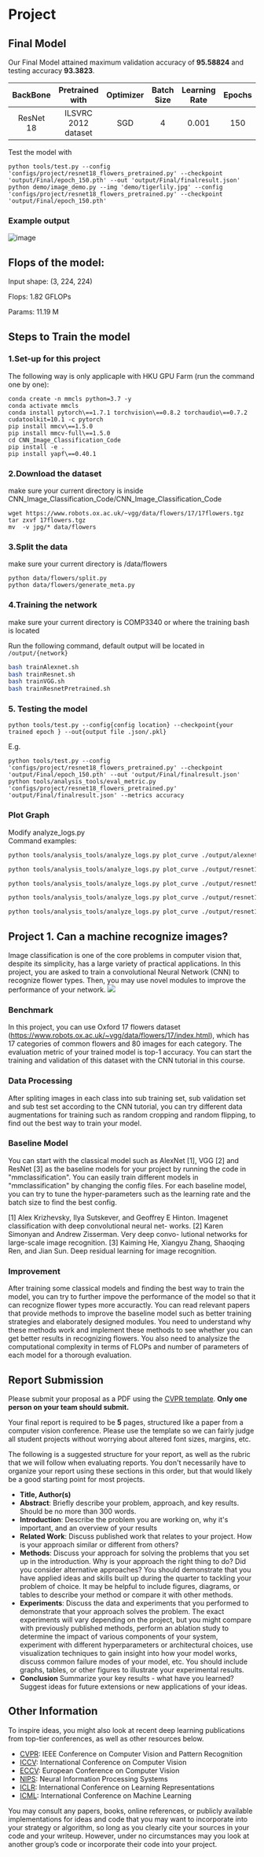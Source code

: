 # Project

## Final Model
Our Final Model attained maximum validation accuracy of **95.58824** and testing accuracy **93.3823**.

| BackBone | Pretrained with | Optimizer | Batch Size | Learning Rate | Epochs |
|:--------:|:---------------:|:---------:|:----------:|:-------------:|:------:|
| ResNet 18     |  ILSVRC 2012 dataset | SGD | 4 | 0.001| 150|

Test the model with
```
python tools/test.py --config 'configs/project/resnet18_flowers_pretrained.py' --checkpoint 'output/Final/epoch_150.pth' --out 'output/Final/finalresult.json'
python demo/image_demo.py --img 'demo/tigerlily.jpg' --config 'configs/project/resnet18_flowers_pretrained.py' --checkpoint 'output/Final/epoch_150.pth'

```

### Example output
![image](https://github.com/benwu030/COMP3340/assets/78753601/4d2752d1-e13e-4a15-9ac6-8bb56c6045cd)


## Flops of the model:

Input shape: (3, 224, 224) 

Flops: 1.82 GFLOPs

Params: 11.19 M

## Steps to Train the model
### 1.Set-up for this project

The following way is only applicaple with HKU GPU Farm (run the command one by one):

```
conda create -n mmcls python=3.7 -y
conda activate mmcls
conda install pytorch\==1.7.1 torchvision\==0.8.2 torchaudio\==0.7.2 cudatoolkit=10.1 -c pytorch
pip install mmcv\==1.5.0
pip install mmcv-full\==1.5.0
cd CNN_Image_Classification_Code
pip install -e .
pip install yapf\==0.40.1
```

### 2.Download the dataset
make sure your current directory is inside CNN_Image_Classification_Code/CNN_Image_Classification_Code
```
wget https://www.robots.ox.ac.uk/~vgg/data/flowers/17/17flowers.tgz
tar zxvf 17flowers.tgz
mv  -v jpg/* data/flowers
```

### 3.Split the data
make sure your current directory is /data/flowers
```
python data/flowers/split.py
python data/flowers/generate_meta.py
```

### 4.Training the network
make sure your current directory is COMP3340 or where the training bash is located

Run the following command, default output will be located in `/output/{network}`

```bash
bash trainAlexnet.sh
bash trainResnet.sh
bash trainVGG.sh
bash trainResnetPretrained.sh
```
### 5. Testing the model

```
python tools/test.py --config{config location} --checkpoint{your trained epoch } --out{output file .json/.pkl}
```
E.g.
```
python tools/test.py --config 'configs/project/resnet18_flowers_pretrained.py' --checkpoint 'output/Final/epoch_150.pth' --out 'output/Final/finalresult.json'
python tools/analysis_tools/eval_metric.py 'configs/project/resnet18_flowers_pretrained.py' 'output/Final/finalresult.json' --metrics accuracy
```


### Plot Graph

Modify analyze_logs.py  
Command examples:

```bash
python tools/analysis_tools/analyze_logs.py plot_curve ./output/alexnet/20240308_171954.log.json  ./output/alexnet/20240308_172216.log.json ./output/alexnet/20240308_172433.log.json ./output/alexnet/20240308_172651.log.json --keys accuracy_top-1 --legend lr=0.1 lr=0.01 lr=0.001 lr=0.0001 --title 'AlexNet in 10 Epochs'

python tools/analysis_tools/analyze_logs.py plot_curve ./output/resnet18/20240308_172015.log.json  ./output/resnet18/20240308_172219.log.json ./output/resnet18/20240308_172420.log.json ./output/resnet18/20240308_172621.log.json --keys accuracy_top-1 --legend lr=0.1 lr=0.01 lr=0.001 lr=0.0001 --title 'ResNet18 in 10 Epochs'

python tools/analysis_tools/analyze_logs.py plot_curve ./output/resnet50/20240308_172822.log.json  ./output/resnet50/20240308_173027.log.json ./output/resnet50/20240308_173234.log.json ./output/resnet50/20240308_173441.log.json --keys accuracy_top-1 --legend lr=0.1 lr=0.01 lr=0.001 lr=0.0001 --title 'ResNet50 in 10 Epochs'

python tools/analysis_tools/analyze_logs.py plot_curve ./output/resnet101/20240308_173647.log.json  ./output/resnet101/20240308_173911.log.json ./output/resnet101/20240308_174135.log.json ./output/resnet101/20240308_174359.log.json --keys accuracy_top-1 --legend lr=0.1 lr=0.01 lr=0.001 lr=0.0001 --title 'ResNet101 in 10 Epochs'

python tools/analysis_tools/analyze_logs.py plot_curve ./output/resnet152/20240308_174622.log.json  ./output/resnet152/20240308_181431.log.json ./output/resnet152/20240308_174937.log.json ./output/resnet152/20240308_175245.log.json --keys accuracy_top-1 --legend lr=0.1 lr=0.01 lr=0.001 lr=0.0001 --title 'ResNet152 in 10 Epochs'
```

## Project 1. Can a machine recognize images?

Image classification is one of the core problems in computer vision that, despite its simplicity, has a large variety of practical applications. In this project, you are asked to train a convolutional Neural Network (CNN) to recognize flower types. Then, you may use novel modules to improve the performance of your network.
![](https://i.imgur.com/AKDQbxN.jpg)

### Benchmark

In this project, you can use Oxford 17 flowers dataset (https://www.robots.ox.ac.uk/~vgg/data/flowers/17/index.html), which has 17 categories of common flowers and 80 images for each category. The evaluation metric of your trained model is top-1 accuracy. You can start the training and validation of this dataset with the CNN tutorial in this course.

### Data Processing

After spliting images in each class into sub training set, sub validation set and sub test set according to the CNN tutorial, you can try different data augmentations for training such as random cropping and random flipping, to find out the best way to train your model.

### Baseline Model

You can start with the classical model such as AlexNet [1], VGG [2] and ResNet [3] as the baseline models for your project by running the code in "mmclassification". You can easily train different models in "mmclassification" by changing the config files. For each baseline model, you can try to tune the hyper-parameters such as the learning rate and the batch size to find the best config.

[1] Alex Krizhevsky, Ilya Sutskever, and Geoffrey E Hinton. Imagenet classification with deep convolutional neural net- works.
[2] Karen Simonyan and Andrew Zisserman. Very deep convo- lutional networks for large-scale image recognition.
[3] Kaiming He, Xiangyu Zhang, Shaoqing Ren, and Jian Sun. Deep residual learning for image recognition.

### Improvement

After training some classical models and finding the best way to train the model, you can try to further impove the performance of the model so that it can recognize flower types more accuractly. You can read relevant papers that provide methods to improve the baseline model such as better training strategies and elaborately designed modules. You need to understand why these methods work and implement these methods to see whether you can get better results in recognizing flowers. You also need to analysize the computational complexity in terms of FLOPs and number of parameters of each model for a thorough evaluation.

## Report Submission

Please submit your proposal as a PDF using the [CVPR template](http://cvpr2021.thecvf.com/sites/default/files/2020-09/cvpr2021AuthorKit_2.zip). **Only one person on your team should submit.**

Your final report is required to be **5** pages, structured like a paper from a computer vision conference. Please use the template so we can fairly judge all student projects without worrying about altered font sizes, margins, etc.

The following is a suggested structure for your report, as well as the rubric that we will follow when evaluating reports. You don't necessarily have to organize your report using these sections in this order, but that would likely be a good starting point for most projects.

- **Title, Author(s)**
- **Abstract**: Briefly describe your problem, approach, and key results. Should be no more than 300 words.
- **Introduction**: Describe the problem you are working on, why it's important, and an overview of your results
- **Related Work**: Discuss published work that relates to your project. How is your approach similar or different from others?
- **Methods**: Discuss your approach for solving the problems that you set up in the introduction. Why is your approach the right thing to do? Did you consider alternative approaches? You should demonstrate that you have applied ideas and skills built up during the quarter to tackling your problem of choice. It may be helpful to include figures, diagrams, or tables to describe your method or compare it with other methods.
- **Experiments**: Discuss the data and experiments that you performed to demonstrate that your approach solves the problem. The exact experiments will vary depending on the project, but you might compare with previously published methods, perform an ablation study to determine the impact of various components of your system, experiment with different hyperparameters or architectural choices, use visualization techniques to gain insight into how your model works, discuss common failure modes of your model, etc. You should include graphs, tables, or other figures to illustrate your experimental results.
- **Conclusion** Summarize your key results - what have you learned? Suggest ideas for future extensions or new applications of your ideas.

## Other Information

To inspire ideas, you might also look at recent deep learning publications from top-tier conferences, as well as other resources below.

- [CVPR](http://openaccess.thecvf.com/CVPR2021): IEEE Conference on Computer Vision and Pattern Recognition
- [ICCV](http://openaccess.thecvf.com/ICCV2021): International Conference on Computer Vision
- [ECCV](http://openaccess.thecvf.com/ECCV2020): European Conference on Computer Vision
- [NIPS](https://papers.nips.cc/): Neural Information Processing Systems
- [ICLR](https://openreview.net/group?id=ICLR.cc/2022/Conference): International Conference on Learning Representations
- [ICML](https://icml.cc/Conferences/2021/Schedule?type=Poster): International Conference on Machine Learning

You may consult any papers, books, online references, or publicly available implementations for ideas and code that you may want to incorporate into your strategy or algorithm, so long as you clearly cite your sources in your code and your writeup. However, under no circumstances may you look at another group’s code or incorporate their code into your project.
